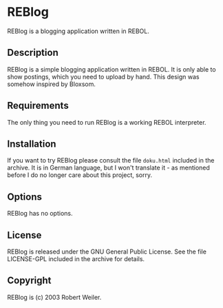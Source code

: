 # REBlog

REBlog is a blogging application written in REBOL.

## Description

REBlog is a simple blogging application written in REBOL. It is only able to show postings, which you need to upload by hand. This design was somehow inspired by Bloxsom.

## Requirements

The only thing you need to run REBlog is a working REBOL interpreter.

## Installation

If you want to try REBlog please consult the file `doku.html` included in the archive. It is in German language, but I won't translate it - as mentioned before I do no longer care about this project, sorry.

## Options

REBlog has no options.

## License

REBlog is released under the GNU General Public License. See the file LICENSE-GPL included in the archive for details.

## Copyright

REBlog is (c) 2003 Robert Weiler.

